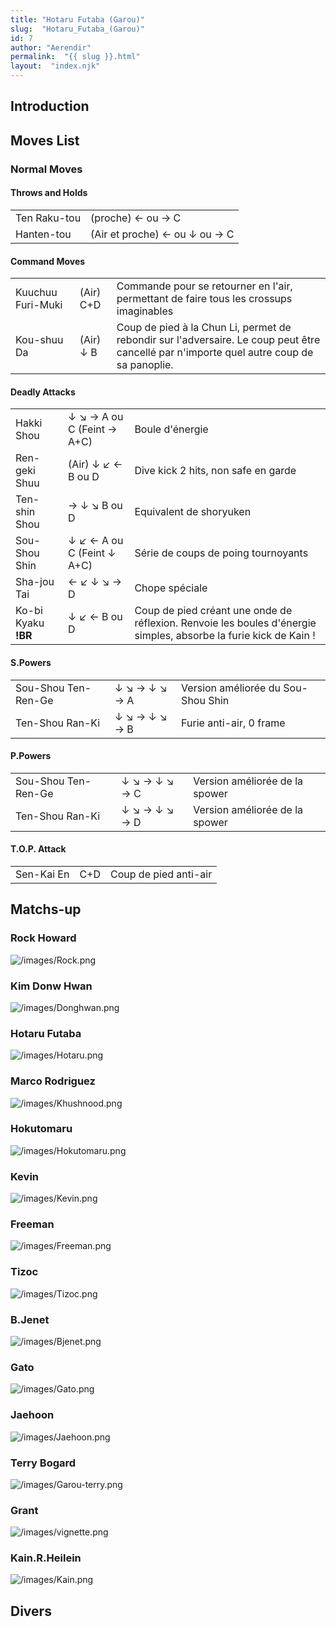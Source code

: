 ```yaml
---
title: "Hotaru Futaba (Garou)"
slug:  "Hotaru_Futaba_(Garou)"
id: 7
author: "Aerendir"
permalink:  "{{ slug }}.html"
layout:  "index.njk"
---
```


## Introduction

## Moves List

### Normal Moves

#### Throws and Holds

|              |                               |
|--------------|-------------------------------|
| Ten Raku-tou | (proche) ← ou → C             |
| Hanten-tou   | (Air et proche) ← ou ↓ ou → C |

#### Command Moves

|                   |           |                                                                                                                                          |
|-------------------|-----------|------------------------------------------------------------------------------------------------------------------------------------------|
| Kuuchuu Furi-Muki | (Air) C+D | Commande pour se retourner en l'air, permettant de faire tous les crossups imaginables                                                   |
| Kou-shuu Da       | (Air) ↓ B | Coup de pied à la Chun Li, permet de rebondir sur l'adversaire. Le coup peut être cancellé par n'importe quel autre coup de sa panoplie. |

#### Deadly Attacks

|                     |                            |                                                                                                                  |
|---------------------|----------------------------|------------------------------------------------------------------------------------------------------------------|
| Hakki Shou          | ↓ ↘ → A ou C (Feint → A+C) | Boule d'énergie                                                                                                  |
| Ren-geki Shuu       | (Air) ↓ ↙ ← B ou D         | Dive kick 2 hits, non safe en garde                                                                              |
| Ten-shin Shou       | → ↓ ↘ B ou D               | Equivalent de shoryuken                                                                                          |
| Sou-Shou Shin       | ↓ ↙ ← A ou C (Feint ↓ A+C) | Série de coups de poing tournoyants                                                                              |
| Sha-jou Tai         | ← ↙ ↓ ↘ → D                | Chope spéciale                                                                                                   |
| Ko-bi Kyaku **!BR** | ↓ ↙ ← B ou D               | Coup de pied créant une onde de réflexion. Renvoie les boules d'énergie simples, absorbe la furie kick de Kain ! |

#### S.Powers

|                     |               |                                    |
|---------------------|---------------|------------------------------------|
| Sou-Shou Ten-Ren-Ge | ↓ ↘ → ↓ ↘ → A | Version améliorée du Sou-Shou Shin |
| Ten-Shou Ran-Ki     | ↓ ↘ → ↓ ↘ → B | Furie anti-air, 0 frame            |

#### P.Powers

|                     |               |                                |
|---------------------|---------------|--------------------------------|
| Sou-Shou Ten-Ren-Ge | ↓ ↘ → ↓ ↘ → C | Version améliorée de la spower |
| Ten-Shou Ran-Ki     | ↓ ↘ → ↓ ↘ → D | Version améliorée de la spower |

#### T.O.P. Attack

|            |     |                       |
|------------|-----|-----------------------|
| Sen-Kai En | C+D | Coup de pied anti-air |

## Matchs-up

### Rock Howard

![](/images/Rock.png‎ "/images/Rock.png‎")

### Kim Donw Hwan

![](/images/Donghwan.png‎ "/images/Donghwan.png‎")

### Hotaru Futaba

![](/images/Hotaru.png‎ "/images/Hotaru.png‎")

### Marco Rodriguez

![](/images/Khushnood.png‎ "/images/Khushnood.png‎")

### Hokutomaru

![](/images/Hokutomaru.png "/images/Hokutomaru.png")

### Kevin

![](/images/Kevin.png‎ "/images/Kevin.png‎")

### Freeman

![](/images/Freeman.png‎ "/images/Freeman.png‎")

### Tizoc

![](/images/Tizoc.png‎ "/images/Tizoc.png‎")

### B.Jenet

![](/images/Bjenet.png‎ "/images/Bjenet.png‎")

### Gato

![](/images/Gato.png‎ "/images/Gato.png‎")

### Jaehoon

![](/images/Jaehoon.png‎ "/images/Jaehoon.png‎")

### Terry Bogard

![](/images/Garou-terry.png‎ "/images/Garou-terry.png‎")

### Grant

![](/images/vignette.png "/images/vignette.png")

### Kain.R.Heilein

![](/images/Kain.png‎ "/images/Kain.png‎")

## Divers
